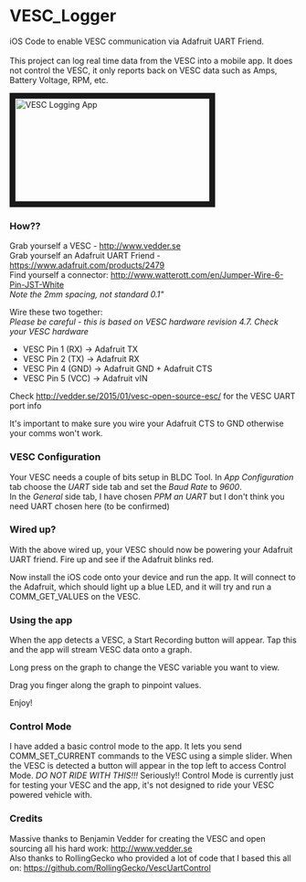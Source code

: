 # VESC_Logger
iOS Code to enable VESC communication via Adafruit UART Friend.
<br><br>
This project can log real time data from the VESC into a mobile app.  It does not control the VESC, it only reports back on VESC data such as Amps, Battery Voltage, RPM, etc.

<a href="http://www.youtube.com/watch?feature=player_embedded&v=AAa55i9OPH8
" target="_blank"><img src="http://gourmetpixel.com/tests/bens/VESC/VESC_Logger.png" 
alt="VESC Logging App" width="340" height="180" border="10" /></a>

### How??

Grab yourself a VESC - http://www.vedder.se
<br>
Grab yourself an Adafruit UART Friend - https://www.adafruit.com/products/2479
<br>
Find yourself a connector: http://www.watterott.com/en/Jumper-Wire-6-Pin-JST-White
<br>
_Note the 2mm spacing, not standard 0.1"_

Wire these two together:
<br>_Please be careful - this is based on VESC hardware revision 4.7.  Check your VESC hardware_

* VESC Pin 1 (RX) -> Adafruit TX
* VESC Pin 2 (TX) -> Adafruit RX
* VESC Pin 4 (GND) -> Adafruit GND + Adafruit CTS
* VESC Pin 5 (VCC) -> Adafruit vIN

Check http://vedder.se/2015/01/vesc-open-source-esc/ for the VESC UART port info

It's important to make sure you wire your Adafruit CTS to GND otherwise your comms won't work.

### VESC Configuration
Your VESC needs a couple of bits setup in BLDC Tool.  In _App Configuration_ tab choose the _UART_ side tab and set the _Baud Rate_ to _9600_.
<br>
In the _General_ side tab, I have chosen _PPM an UART_ but I don't think you need UART chosen here (to be confirmed)

### Wired up?

With the above wired up, your VESC should now be powering your Adafruit UART friend.  Fire up and see if the Adafruit blinks red.

Now install the iOS code onto your device and run the app.  It will connect to the Adafruit, which should light up a blue LED, and it will try and run a COMM_GET_VALUES on the VESC.

### Using the app

When the app detects a VESC, a Start Recording button will appear.  Tap this and the app will stream VESC data onto a graph.

Long press on the graph to change the VESC variable you want to view.

Drag you finger along the graph to pinpoint values.

Enjoy!

### Control Mode

I have added a basic control mode to the app.  It lets you send COMM_SET_CURRENT commands to the VESC using a simple slider.  When the VESC is detected a button will appear in the top left to access Control Mode. *DO NOT RIDE WITH THIS!!!* Seriously!!  Control Mode is currently just for testing your VESC and the app, it's not designed to ride your VESC powered vehicle with.

### Credits
Massive thanks to Benjamin Vedder for creating the VESC and open sourcing all his hard work: http://www.vedder.se
<br>
Also thanks to RollingGecko who provided a lot of code that I based this all on: https://github.com/RollingGecko/VescUartControl


